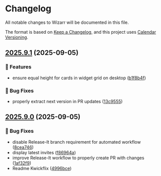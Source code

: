 # Changelog

All notable changes to Wizarr will be documented in this file.

The format is based on [Keep a Changelog](https://keepachangelog.com/en/1.0.0/), and this project uses [Calendar Versioning](https://calver.org/).



## [2025.9.1](https://github.com/wizarrrr/wizarr/compare/2025.9.0rc...2025.9.1) (2025-09-05)


### 🚀 Features

* ensure equal height for cards in widget grid on desktop ([b1f8b4f](https://github.com/wizarrrr/wizarr/commit/b1f8b4f8dc302a8176a970653986e1e0dd82f62b))


### 🐛 Bug Fixes

* properly extract next version in PR updates ([13c9555](https://github.com/wizarrrr/wizarr/commit/13c9555c08672d6cdfeab9b149719735529b89fe))

## [2025.9.0](https://github.com/wizarrrr/wizarr/compare/2025.8.5rc...2025.9.0) (2025-09-05)


### 🐛 Bug Fixes

* disable Release-It branch requirement for automated workflow ([8cea746](https://github.com/wizarrrr/wizarr/commit/8cea746f1211012298cda1c9f6b45c4d2ab59e0e))
* display latest invites ([f86964a](https://github.com/wizarrrr/wizarr/commit/f86964a29d3e10d904abc6f148e4de497e6ecca3))
* improve Release-It workflow to properly create PR with changes ([1af32f9](https://github.com/wizarrrr/wizarr/commit/1af32f927f9c3986002acb876491ace25588767e))
* Readme Kwickflix ([4996bce](https://github.com/wizarrrr/wizarr/commit/4996bce2ded3b34e1325a51d85703296d715122d))
